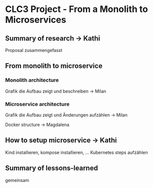 # CLC3 Project - From a Monolith to Microservices

## Summary of research -> Kathi
Proposal zusammengefasst

## From monolith to microservice
### Monolith architecture
Grafik die Aufbau zeigt und beschreiben -> Milan

### Microservice architecture
Grafik die Aufbau zeigt und Änderungen aufzählen -> Milan

Docker structure -> Magdalena
## How to setup microservice -> Kathi
Kind installieren, kompose installieren, ...
Kubernetes steps aufzählen

## Summary of lessons-learned
gemeinsam